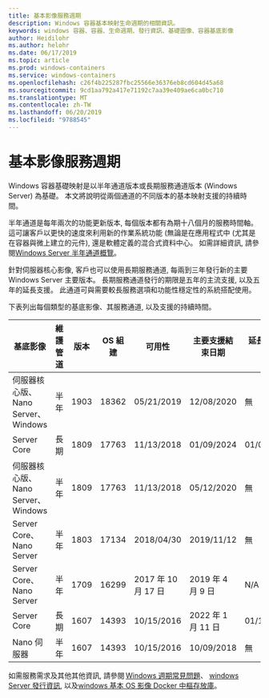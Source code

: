 ```yaml
---
title: 基本影像服務週期
description: Windows 容器基本映射生命週期的相關資訊。
keywords: windows 容器、容器、生命週期、發行資訊、基礎圖像、容器基底影像
author: Heidilohr
ms.author: helohr
ms.date: 06/17/2019
ms.topic: article
ms.prod: windows-containers
ms.service: windows-containers
ms.openlocfilehash: c26f4b225287fbc25566e36376eb8cd604d45a68
ms.sourcegitcommit: 9cd1aa792a417e71192c7aa39e409ae6ca0bc710
ms.translationtype: MT
ms.contentlocale: zh-TW
ms.lasthandoff: 06/20/2019
ms.locfileid: "9788545"
---
```

# <a name="base-image-servicing-lifecycles"></a>基本影像服務週期

Windows 容器基礎映射是以半年通道版本或長期服務通道版本 (Windows Server) 為基礎。 本文將說明從兩個通道的不同版本的基本映射支援的持續時間。

半年通道是每年兩次的功能更新版本, 每個版本都有為期十八個月的服務時間軸。 這可讓客戶以更快的速度來利用新的作業系統功能 (無論是在應用程式中 (尤其是在容器與微上建立的元件), 還是軟體定義的混合式資料中心。 如需詳細資訊, 請參閱[Windows Server 半年通道概覽](https://docs.microsoft.com/windows-server/get-started/semi-annual-channel-overview)。

針對伺服器核心影像, 客戶也可以使用長期服務通道, 每兩到三年發行新的主要 Windows Server 主要版本。 長期服務通道發行的期限是五年的主流支援, 以及五年的延長支援。 此通道可與需要較長服務選項和功能性穩定性的系統搭配使用。

下表列出每個類型的基底影像、其服務通道, 以及支援的持續時間。

|基底影像                       |維護管道|版本|OS 組建|可用性|主要支援結束日期|延長支援日期|
|---------------------------------|-----------------|-------|--------|------------|---------------------------|---------------------|
|伺服器核心版、Nano Server、Windows|半年      |1903   |18362   |05/21/2019  |12/08/2020                 |無                  |
|Server Core                      |長期        |1809   |17763   |11/13/2018  |01/09/2024                 |01/09/2029           |
|伺服器核心版、Nano Server、Windows|半年      |1809   |17763   |11/13/2018  |05/12/2020                 |無                  |
|Server Core、Nano Server         |半年      |1803   |17134   |2018/04/30  |2019/11/12                 |無                  |
|Server Core、Nano Server         |半年      |1709   |16299   |2017 年 10 月 17 日  |2019 年 4 月 9 日                 |N/A                  |
|Server Core                      |長期        |1607   |14393   |10/15/2016  |2022 年 1 月 11 日                 |01/11/2027           |
|Nano 伺服器                      |半年      |1607   |14393   |10/15/2016  |10/09/2018                 |無                  |

如需服務需求及其他其他資訊, 請參閱 [Windows 週期常見問題](https://support.microsoft.com/help/18581/lifecycle-faq-windows-products)、 [windows Server 發行資訊](https://docs.microsoft.com/en-us/windows-server/get-started/windows-server-release-info), 以及[windows 基本 OS 影像 Docker 中樞存放庫](https://hub.docker.com/_/microsoft-windows-base-os-images)。
